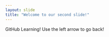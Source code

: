 ```yaml
---
layout: slide
title: "Welcome to our second slide!"
---
```

GitHub Learning!
Use the left arrow to go back!
